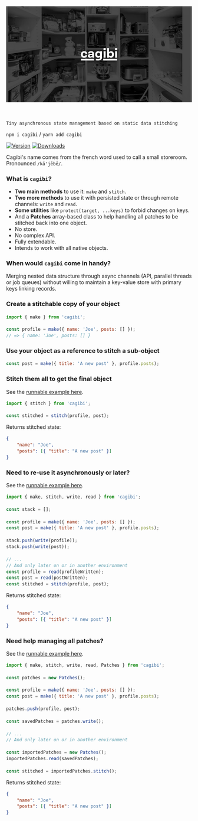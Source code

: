 <br>

![Cagibi Illustration](media/header.jpg)

<br>

    Tiny asynchronous state management based on static data stitching

`npm i cagibi` / `yarn add cagibi`

[![Version](https://img.shields.io/npm/v/cagibi?style=flat&colorA=000000&colorB=000000)](https://www.npmjs.com/package/cagibi)
[![Downloads](https://img.shields.io/npm/dt/cagibi.svg?style=flat&colorA=000000&colorB=000000)](https://www.npmjs.com/package/cagibi)

Cagibi's name comes from the french word used to call a small storeroom. Pronounced `/kä'jēbē/`.

<!-- You can try live demos in the following:
[Demo 1](https://codesandbox.io/s/) |
[Demo 2](https://codesandbox.io/s/). -->

### What is `cagibi`?
- **Two main methods** to use it: `make` and `stitch`.
- **Two more methods** to use it with persisted state or through remote channels: `write` and `read`.
- **Some utilities** like `protect(target, ...keys)` to forbid changes on keys.
- And a **Patches** array-based class to help handling all patches to be stitched back into one object.
- No store.
- No complex API.
- Fully extendable.
- Intends to work with all native objects.

### When would `cagibi` come in handy?
Merging nested data structure through async channels (API, parallel threads or job queues) without willing to maintain a key-value store with primary keys linking records.


### Create a stitchable copy of your object

```js
import { make } from 'cagibi';

const profile = make({ name: 'Joe', posts: [] });
// => { name: 'Joe', posts: [] }
```

### Use your object as a reference to stitch a sub-object

```js
const post = make({ title: 'A new post' }, profile.posts);
```
### Stitch them all to get the final object
See the [runnable example here](./examples/1-readme-simple.js).

```js
import { stitch } from 'cagibi';

const stitched = stitch(profile, post);
```

Returns stitched state:
```json
{
    "name": "Joe",
    "posts": [{ "title": "A new post" }]
}
```
### Need to re-use it asynchronously or later?
See the [runnable example here](./examples/2-readme-async.js).

```js
import { make, stitch, write, read } from 'cagibi';

const stack = [];

const profile = make({ name: 'Joe', posts: [] });
const post = make({ title: 'A new post' }, profile.posts);

stack.push(write(profile));
stack.push(write(post));

// ...
// And only later on or in another environment
const profile = read(profileWritten);
const post = read(postWritten);
const stitched = stitch(profile, post);
```

Returns stitched state:
```json
{
    "name": "Joe",
    "posts": [{ "title": "A new post" }]
}
```

### Need help managing all patches?
See the [runnable example here](./examples/3-readme-patches.js).

```js
import { make, stitch, write, read, Patches } from 'cagibi';

const patches = new Patches();

const profile = make({ name: 'Joe', posts: [] });
const post = make({ title: 'A new post' }, profile.posts);

patches.push(profile, post);

const savedPatches = patches.write();

// ...
// And only later on or in another environment

const importedPatches = new Patches();
importedPatches.read(savedPatches);

const stitched = importedPatches.stitch();
```

Returns stitched state:
```json
{
    "name": "Joe",
    "posts": [{ "title": "A new post" }]
}
```
